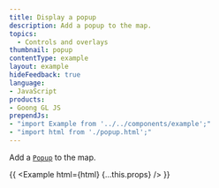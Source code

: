 ```yaml
---
title: Display a popup
description: Add a popup to the map.
topics:
  - Controls and overlays
thumbnail: popup
contentType: example
layout: example
hideFeedback: true
language:
- JavaScript
products:
- Goong GL JS
prependJs:
- "import Example from '../../components/example';"
- "import html from './popup.html';"
---
```


Add a [`Popup`](/goong-js-docs/api/markers/#popup) to the map.

{{ <Example html={html} {...this.props} /> }}
